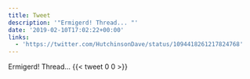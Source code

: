 ```yaml
---
title: Tweet
description: '"Ermigerd! Thread... "'
date: '2019-02-10T17:02:22+00:00'
links:
  - 'https://twitter.com/HutchinsonDave/status/1094418261217824768'
---
```

Ermigerd! Thread... 
      {{< tweet 0 0 >}}
    
